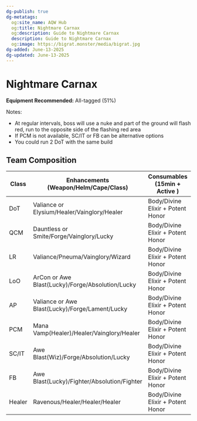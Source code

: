 ```yaml
---
dg-publish: true
dg-metatags:
  og:site_name: AQW Hub
  og:title: Nightmare Carnax
  og:description: Guide to Nightmare Carnax
  description: Guide to Nightmare Carnax
  og:image: https://bigrat.monster/media/bigrat.jpg
dg-added: June-13-2025
dg-updated: June-13-2025
---
```


# Nightmare Carnax

**Equipment Recommended:** All-tagged (51%)

Notes:

* At regular intervals, boss will use a nuke and part of the ground will flash red, run to the opposite side of the flashing red area
* If PCM is not available, SC/IT or FB can be alternative options
* You could run 2 DoT with the same build

## Team Composition

| Class   | Enhancements (Weapon/Helm/Cape/Class)            | Consumables (15min + Active )     | Extra Information  |
| ------- | ------------------------------------------------ | --------------------------------- | ------------------ |
| DoT     | Valiance or Elysium/Healer/Vainglory/Healer      | Body/Divine Elixir + Potent Honor | 2-3-5-4-3-(Repeat) |
| QCM     | Dauntless or Smite/Forge/Vainglory/Lucky         | Body/Divine Elixir + Potent Honor |                    |
| LR      | Valiance/Pneuma/Vainglory/Wizard                 | Body/Divine Elixir + Potent Honor |                    |
| LoO     | ArCon or Awe Blast(Lucky)/Forge/Absolution/Lucky | Body/Divine Elixir + Potent Honor |                    |
| AP      | Valiance or Awe Blast(Lucky)/Forge/Lament/Lucky  | Body/Divine Elixir + Potent Honor |                    |
| PCM     | Mana Vamp(Healer)/Healer/Vainglory/Healer        | Body/Divine Elixir + Potent Honor |                    |
| SC/IT   | Awe Blast(Wiz)/Forge/Absolution/Lucky            | Body/Divine Elixir + Potent Honor |                    |
| FB      | Awe Blast(Lucky)/Fighter/Absolution/Fighter      | Body/Divine Elixir + Potent Honor |                    |
| Healer  | Ravenous/Healer/Healer/Healer                    | Body/Divine Elixir + Potent Honor |                    |
